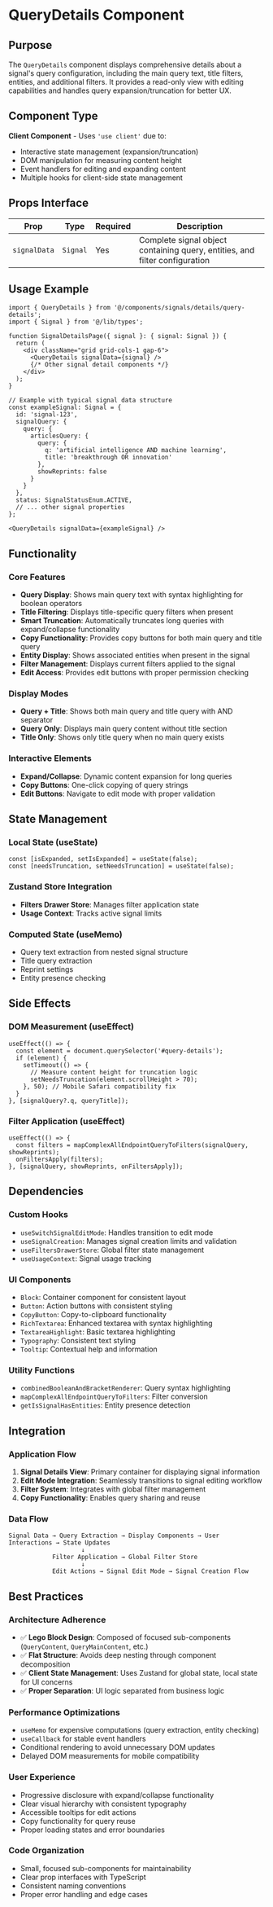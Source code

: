 # QueryDetails Component

## Purpose

The `QueryDetails` component displays comprehensive details about a signal's query configuration, including the main query text, title filters, entities, and additional filters. It provides a read-only view with editing capabilities and handles query expansion/truncation for better UX.

## Component Type

**Client Component** - Uses `'use client'` due to:
- Interactive state management (expansion/truncation)
- DOM manipulation for measuring content height
- Event handlers for editing and expanding content
- Multiple hooks for client-side state management

## Props Interface

| Prop | Type | Required | Description |
|------|------|----------|-------------|
| `signalData` | `Signal` | Yes | Complete signal object containing query, entities, and filter configuration |

## Usage Example

```tsx
import { QueryDetails } from '@/components/signals/details/query-details';
import { Signal } from '@/lib/types';

function SignalDetailsPage({ signal }: { signal: Signal }) {
  return (
    <div className="grid grid-cols-1 gap-6">
      <QueryDetails signalData={signal} />
      {/* Other signal detail components */}
    </div>
  );
}

// Example with typical signal data structure
const exampleSignal: Signal = {
  id: 'signal-123',
  signalQuery: {
    query: {
      articlesQuery: {
        query: {
          q: 'artificial intelligence AND machine learning',
          title: 'breakthrough OR innovation'
        },
        showReprints: false
      }
    }
  },
  status: SignalStatusEnum.ACTIVE,
  // ... other signal properties
};

<QueryDetails signalData={exampleSignal} />
```

## Functionality

### Core Features
- **Query Display**: Shows main query text with syntax highlighting for boolean operators
- **Title Filtering**: Displays title-specific query filters when present
- **Smart Truncation**: Automatically truncates long queries with expand/collapse functionality
- **Copy Functionality**: Provides copy buttons for both main query and title query
- **Entity Display**: Shows associated entities when present in the signal
- **Filter Management**: Displays current filters applied to the signal
- **Edit Access**: Provides edit buttons with proper permission checking

### Display Modes
- **Query + Title**: Shows both main query and title query with AND separator
- **Query Only**: Displays main query content without title section
- **Title Only**: Shows only title query when no main query exists

### Interactive Elements
- **Expand/Collapse**: Dynamic content expansion for long queries
- **Copy Buttons**: One-click copying of query strings
- **Edit Buttons**: Navigate to edit mode with proper validation

## State Management

### Local State (useState)
```tsx
const [isExpanded, setIsExpanded] = useState(false);
const [needsTruncation, setNeedsTruncation] = useState(false);
```

### Zustand Store Integration
- **Filters Drawer Store**: Manages filter application state
- **Usage Context**: Tracks active signal limits

### Computed State (useMemo)
- Query text extraction from nested signal structure
- Title query extraction
- Reprint settings
- Entity presence checking

## Side Effects

### DOM Measurement (useEffect)
```tsx
useEffect(() => {
  const element = document.querySelector('#query-details');
  if (element) {
    setTimeout(() => {
      // Measure content height for truncation logic
      setNeedsTruncation(element.scrollHeight > 70);
    }, 50); // Mobile Safari compatibility fix
  }
}, [signalQuery?.q, queryTitle]);
```

### Filter Application (useEffect)
```tsx
useEffect(() => {
  const filters = mapComplexAllEndpointQueryToFilters(signalQuery, showReprints);
  onFiltersApply(filters);
}, [signalQuery, showReprints, onFiltersApply]);
```

## Dependencies

### Custom Hooks
- `useSwitchSignalEditMode`: Handles transition to edit mode
- `useSignalCreation`: Manages signal creation limits and validation
- `useFiltersDrawerStore`: Global filter state management
- `useUsageContext`: Signal usage tracking

### UI Components
- `Block`: Container component for consistent layout
- `Button`: Action buttons with consistent styling
- `CopyButton`: Copy-to-clipboard functionality
- `RichTextarea`: Enhanced textarea with syntax highlighting
- `TextareaHighlight`: Basic textarea highlighting
- `Typography`: Consistent text styling
- `Tooltip`: Contextual help and information

### Utility Functions
- `combinedBooleanAndBracketRenderer`: Query syntax highlighting
- `mapComplexAllEndpointQueryToFilters`: Filter conversion
- `getIsSignalHasEntities`: Entity presence detection

## Integration

### Application Flow
1. **Signal Details View**: Primary container for displaying signal information
2. **Edit Mode Integration**: Seamlessly transitions to signal editing workflow
3. **Filter System**: Integrates with global filter management
4. **Copy Functionality**: Enables query sharing and reuse

### Data Flow
```
Signal Data → Query Extraction → Display Components → User Interactions → State Updates
                    ↓
            Filter Application → Global Filter Store
                    ↓
            Edit Actions → Signal Edit Mode → Signal Creation Flow
```

## Best Practices

### Architecture Adherence
- ✅ **Lego Block Design**: Composed of focused sub-components (`QueryContent`, `QueryMainContent`, etc.)
- ✅ **Flat Structure**: Avoids deep nesting through component decomposition
- ✅ **Client State Management**: Uses Zustand for global state, local state for UI concerns
- ✅ **Proper Separation**: UI logic separated from business logic

### Performance Optimizations
- `useMemo` for expensive computations (query extraction, entity checking)
- `useCallback` for stable event handlers
- Conditional rendering to avoid unnecessary DOM updates
- Delayed DOM measurements for mobile compatibility

### User Experience
- Progressive disclosure with expand/collapse functionality
- Clear visual hierarchy with consistent typography
- Accessible tooltips for edit actions
- Copy functionality for query reuse
- Proper loading states and error boundaries

### Code Organization
- Small, focused sub-components for maintainability
- Clear prop interfaces with TypeScript
- Consistent naming conventions
- Proper error handling and edge cases